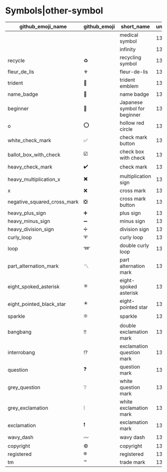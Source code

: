 # Symbols|other-symbol

|github_emoji_name|github_emoji|short_name|unicode_index|
|---|---|---|---|
|||medical symbol|1356|
|||infinity|1357|
|recycle|:recycle:|recycling symbol|1358|
|fleur_de_lis|:fleur_de_lis:|fleur-de-lis|1359|
|trident|:trident:|trident emblem|1360|
|name_badge|:name_badge:|name badge|1361|
|beginner|:beginner:|Japanese symbol for beginner|1362|
|o|:o:|hollow red circle|1363|
|white_check_mark|:white_check_mark:|check mark button|1364|
|ballot_box_with_check|:ballot_box_with_check:|check box with check|1365|
|heavy_check_mark|:heavy_check_mark:|check mark|1366|
|heavy_multiplication_x|:heavy_multiplication_x:|multiplication sign|1367|
|x|:x:|cross mark|1368|
|negative_squared_cross_mark|:negative_squared_cross_mark:|cross mark button|1369|
|heavy_plus_sign|:heavy_plus_sign:|plus sign|1370|
|heavy_minus_sign|:heavy_minus_sign:|minus sign|1371|
|heavy_division_sign|:heavy_division_sign:|division sign|1372|
|curly_loop|:curly_loop:|curly loop|1373|
|loop|:loop:|double curly loop|1374|
|part_alternation_mark|:part_alternation_mark:|part alternation mark|1375|
|eight_spoked_asterisk|:eight_spoked_asterisk:|eight-spoked asterisk|1376|
|eight_pointed_black_star|:eight_pointed_black_star:|eight-pointed star|1377|
|sparkle|:sparkle:|sparkle|1378|
|bangbang|:bangbang:|double exclamation mark|1379|
|interrobang|:interrobang:|exclamation question mark|1380|
|question|:question:|question mark|1381|
|grey_question|:grey_question:|white question mark|1382|
|grey_exclamation|:grey_exclamation:|white exclamation mark|1383|
|exclamation|:exclamation:|exclamation mark|1384|
|wavy_dash|:wavy_dash:|wavy dash|1385|
|copyright|:copyright:|copyright|1386|
|registered|:registered:|registered|1387|
|tm|:tm:|trade mark|1388|
